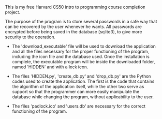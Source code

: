 This is my free Harvard CS50 intro to programming course completion project.

The purpose of the program is to store several passwords in a safe way that can be recovered by the user whenever he wants. All
passwords are encrypted before being saved in the database (sqlite3), to give more security to the operation.

- The 'download_executable' file will be used to download the application and all the files necessary for the proper functioning
  of the program, including the icon file and the database used. Once the installation is complete, the executable program will
  be inside the downloaded folder, named 'HIDDEN' and with a lock icon.

- The files 'HIDDEN.py', 'create_db.py' and 'drop_db.py' are the Python codes used to create the application. The first is the
  code that contains the algorithm of the application itself, while the other two serve as support so that the programmer can
  more easily manipulate the database while changing the program, without applicability to the user.

- The files 'padlock.ico' and 'users.db' are necessary for the correct functioning of the program.
